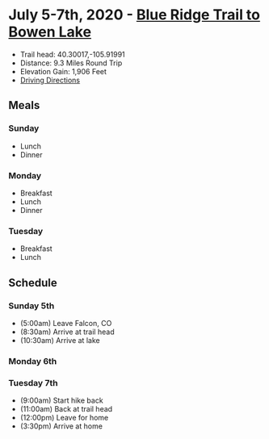 # July 5-7th, 2020 - [Blue Ridge Trail to Bowen Lake](https://www.alltrails.com/trail/us/colorado/blue-ridge-trail-to-bowen-lake--2)
- Trail head: 40.30017,-105.91991
- Distance: 9.3 Miles Round Trip
- Elevation Gain: 1,906 Feet
- [Driving Directions](https://www.google.com/maps/dir/Falcon,+El+Paso+County,+CO/40.30017,-105.91991/@39.6924383,-106.0515612,217380m/data=!3m2!1e3!4b1!4m12!4m11!1m5!1m1!1s0x871333c80a0d9aa9:0x490cfece10bcb684!2m2!1d-104.6009415!2d38.9383017!1m0!2m3!6e0!7e2!8j1593925200)

## Meals

### Sunday
- Lunch
- Dinner

### Monday
- Breakfast
- Lunch
- Dinner

### Tuesday
- Breakfast
- Lunch

## Schedule

### Sunday 5th
- (5:00am) Leave Falcon, CO
- (8:30am) Arrive at trail head
- (10:30am) Arrive at lake

### Monday 6th

### Tuesday 7th
- (9:00am) Start hike back
- (11:00am) Back at trail head
- (12:00pm) Leave for home
- (3:30pm) Arrive at home
